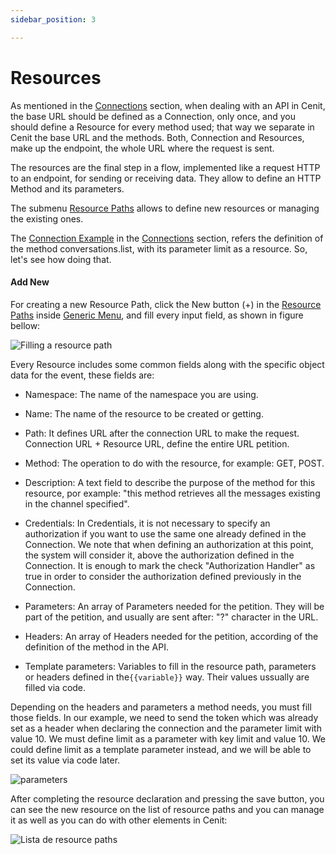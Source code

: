 ```yaml
---
sidebar_position: 3

---
```


# Resources

As mentioned in the [Connections](gateway/connection.md) section, when dealing with an API in Cenit, the base URL should be defined as a Connection, only once, and you should define a Resource for every method used; that way we separate in Cenit the base URL and the methods. Both, Connection and Resources, make up the endpoint, the whole URL where the request is sent.

The resources are the final step in a flow, implemented like a request HTTP to an endpoint, for sending or receiving data. They allow to define an HTTP Method and its parameters. 

The submenu [Resource Paths](gateway/resources.md) allows to define new resources or managing the existing ones.

The [Connection Example](gateway/connection.md?id=connection-example) in the [Connections](gateway/connection.md) section, refers the definition of  the method conversations.list, with its parameter limit as a resource. So, let's see how doing that.

#### Add New

For creating a new Resource Path, click the New button (+) in the [Resource Paths]() inside [Generic Menu](generic/generic_menu_options_.md), and fill every input field, as shown in figure bellow:

![Filling a resource path](https://user-images.githubusercontent.com/99367633/159992059-17ebae0b-1587-4ad4-9dbd-6a38981d0a3a.png)

Every Resource includes some common fields along with the specific object data for the event, these fields are:

- Namespace: The name of the namespace you are using.

- Name: The name of the resource to be created or getting.

- Path: It defines URL after the connection URL to make the request. Connection URL + Resource URL, define the entire URL petition.

- Method: The operation to do with the resource, for example: GET, POST.

- Description: A text field to describe the purpose of the method for this resource, por example: "this method retrieves all the messages existing in the channel specified".

- Credentials: In Credentials, it is not necessary to specify an authorization if you want to use the same one already defined in the Connection. We note that when defining an authorization at this point, the system will consider it, above the authorization defined in the Connection. It is enough to mark the check "Authorization Handler" as true in order to consider the authorization defined previously in the Connection.

- Parameters: An array of Parameters needed for the petition. They will be part of the petition, and usually are sent after: "?" character in the URL.

- Headers: An array of Headers needed for the petition, according of the definition of the method in the API.

- Template parameters: Variables to fill in the resource path, parameters or headers defined in the`{{variable}}` way. Their values ussually are filled via code.

Depending on the headers and parameters a method needs, you must fill those fields. In our example, we need to send the token which was already set as a header when declaring the connection and the parameter limit with value 10. We must define limit as a parameter with key limit and value 10. We could define limit as a template parameter instead, and we will be able to set its value via code later. 

![parameters](https://user-images.githubusercontent.com/54523080/149887939-8a2f3b27-314c-4423-b1dc-9200f00b8216.png)

After completing the resource declaration and pressing the save button, you can see the new resource on the list of resource paths and you can manage it as well as you can do with other elements in Cenit:

![Lista de resource paths](https://user-images.githubusercontent.com/99367633/159995736-c8d85d9e-d0a2-49cb-8652-821a28610fbe.png)

